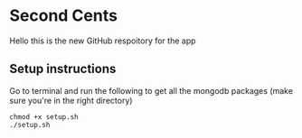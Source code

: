 # Second Cents

Hello this is the new GitHub respoitory for the app

## Setup instructions
Go to terminal and run the following to get all the mongodb packages
(make sure you're in the right directory)
```
chmod +x setup.sh
./setup.sh
```
